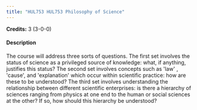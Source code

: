 ```yaml
---
title: "HUL753 HUL753 Philosophy of Science"
---
```

**Credits:** 3 (3-0-0)

#### Description
The course will address three sorts of questions. The first set involves the status of science as a privileged source of knowledge: what, if anything, justifies this status? The second set involves concepts such as 'law' , 'cause', and 'explanation' which occur within scientific practice: how are these to be understood? The third set involves understanding the relationship between different scientific enterprises: is there a hierarchy of sciences ranging from physics at one end to the human or social sciences at the other? If so, how should this hierarchy be understood?